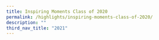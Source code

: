 ```yaml
---
title: Inspiring Moments Class of 2020
permalink: /highlights/inspiring-moments-class-of-2020/
description: ""
third_nav_title: "2021"
---
```


